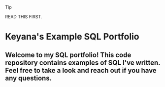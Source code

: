 > [!TIP]
> READ THIS FIRST.


# Keyana's Example SQL Portfolio

## Welcome to my SQL portfolio! This code repository contains examples of SQL I've written. Feel free to take a look and reach out if you have any questions. 
